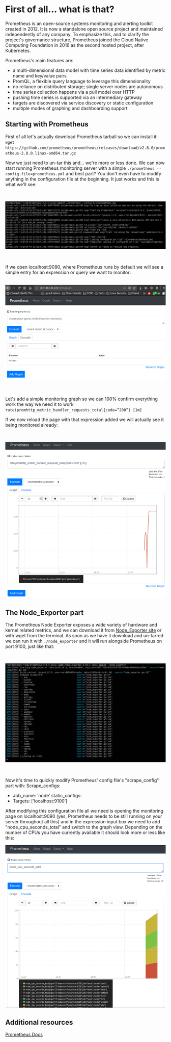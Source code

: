 
# First of all... what is that?

Prometheus is an open-source systems monitoring and alerting toolkit created in 2012. It is now a standalone open source project and maintained independently of any company. To emphasize this, and to clarify the project's governance structure, Prometheus joined the Cloud Native Computing Foundation in 2016 as the second hosted project, after Kubernetes.

Prometheus's main features are:
  - a multi-dimensional data model with time series data identified by metric name and key/value pairs
  - PromQL, a flexible query language to leverage this dimensionality
  - no reliance on distributed storage; single server nodes are autonomous
  - time series collection happens via a pull model over HTTP
  - pushing time series is supported via an intermediary gateway
  - targets are discovered via service discovery or static configuration
  - multiple modes of graphing and dashboarding support

## Starting with Prometheus

First of all let's actually download Prometheus tarball so we can install it:
`wget https://github.com/prometheus/prometheus/releases/download/v2.8.0/prometheus-2.8.0.linux-amd64.tar.gz`

Now we just need to un-tar this and... we're more or less done. We can now start running Prometheus monitoring server with a simple `./prometheus --config.file=prometheus.yml` and best part? You don't even have to modify anything in the configuration file at the beginning. It just works and this is what we'll see:

&nbsp;

![PrometheusRunning](lab2-1.png)

&nbsp;


If we open localhost:9090, where Promethous runs by default we will see a simple entry for an expression or query we want to monitor:

&nbsp;
![PrometheusExpressionBox](lab2-2.png)

&nbsp;


Let's add a simple monitoring graph so we can 100% confirm everything work the way we need it to work
`rate(promhttp_metric_handler_requests_total{code=”200”} [1m]`

If we now reload the page with that expression added we will actually see it being monitored already:

&nbsp;

![PrometheusMonitoringGraph](lab2-3.png)

## The Node_Exporter part

The Prometheus Node Exporter exposes a wide variety of hardware and kernel related metrics, and we can download it from [Node_Exporter site](https://prometheus.io/download/#node_exporter) or with wget from the terminal. As soon as we have it download and un-tarred we can run it with `./node_exporter` and it will run alongside Prometheus on port 9100, just like that:

&nbsp;

![NodeExporterRunning](lab2-4.png)

&nbsp;


Now it's time to quickly modify Prometheus' config file's "scrape_config" part with:
Scrape_configs:
  - Job_name: ‘node’
    static_configs:
  - Targets: [‘localhost:9100’]

After modifying this configuration file all we need is opening the monitoring page on localhost:9090 (yes, Prometheus needs to be still running on your server throughout all this) and in the expression input box we need to add "node_cpu_seconds_total" and switch to the graph view. Depending on the number of CPUs you have currently available it should look more or less like this:

![PrometheusMonitoringCPUs](lab2-5.png)

## Additional resources
[Prometheus Docs](https://prometheus.io/docs/introduction/overview/)
